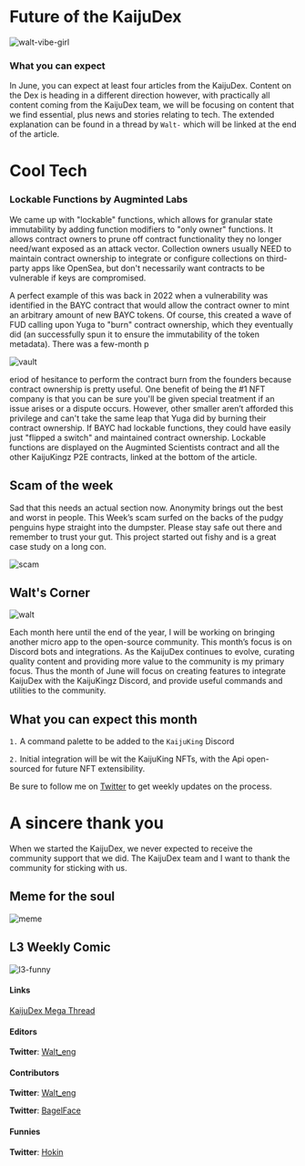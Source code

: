 # Future of the KaijuDex

![walt-vibe-girl](/images/article5/walt-_cute_girl_with_cat_ear_hoody_sitting_on_the_shoulder_of_b_5215a903-5169-40f7-9137-a12aa69f36cf.png "600, 600")

### What you can expect
In June, you can expect at least four articles from the KaijuDex. Content on the Dex is heading in a different direction however, with practically all content coming from the KaijuDex team, we will be focusing on content that we find essential, plus news and stories relating to tech. The extended explanation can be found in a thread by `Walt-` which will be linked at the end of the article.

# Cool Tech

### Lockable Functions by Augminted Labs

We came up with "lockable" functions, which allows for granular state immutability by adding function modifiers to "only owner" functions. It allows contract owners to prune off contract functionality they no longer need/want exposed as an attack vector. Collection owners usually NEED to maintain contract ownership to integrate or configure collections on third-party apps like OpenSea, but don't necessarily want contracts to be vulnerable if keys are compromised.

A perfect example of this was back in 2022 when a vulnerability was identified in the BAYC contract that would allow the contract owner to mint an arbitrary amount of new BAYC tokens. Of course, this created a wave of FUD calling upon Yuga to "burn" contract ownership, which they eventually did (an successfully spun it to ensure the immutability of the token metadata). There was a few-month p

![vault](/images/article5/Vaulted-functions.png "400, 400")

eriod of hesitance to perform the contract burn from the founders because contract ownership is pretty useful. One benefit of being the #1 NFT company is that you can be sure you'll be given special treatment if an issue arises or a dispute occurs. However, other smaller aren’t afforded this privilege and can't take the same leap that Yuga did by burning their contract ownership. If BAYC had lockable functions, they could have easily just "flipped a switch" and maintained contract ownership. Lockable functions are displayed on the Augminted Scientists contract and all the other KaijuKingz P2E contracts, linked at the bottom of the article.


##  Scam of the week

Sad that this needs an actual section now. Anonymity brings out the best and worst in people. This Week’s scam surfed on the backs of the pudgy penguins hype straight into the dumpster. Please stay safe out there and remember to trust your gut. This project started out fishy and is a great case study on a long con.



![scam](/images/article5/Scam-Of-The-Week.jpeg "600, 600")

##  Walt's Corner

![walt](/images/article5/walt-_computer_streaming_code_placed_on_top_of_a_rock_in_futuri_d7fdcb15-cad2-4f7a-9108-ac8cc1f72dbf.png "600, 800")


Each month here until the end of the year, I will be working on bringing another micro app to the open-source community.
This month’s focus is on Discord bots and integrations. As the KaijuDex continues to evolve, curating quality content and providing more value to the community is my primary focus. Thus the month of June will focus on creating features to integrate KaijuDex with the KaijuKingz Discord, and provide useful commands and utilities to the community.

## What you can expect this month
`1.` A command palette to be added to the `KaijuKing` Discord

`2.`  Initial integration will be wit the KaijuKing NFTs, with the Api open-sourced for future NFT extensibility.

Be sure to follow me on [Twitter](https://twitter.com/Walt_eng) to get weekly updates on the process.

# A sincere thank you
When we started the KaijuDex, we never expected to receive the community support that we did. The KaijuDex team and I want to thank the community for sticking with us.


## Meme for the soul
![meme](/images/article5/meme-of-the-week.png "400, 600")

## L3 Weekly Comic
![l3-funny](/images/article5/L3_I_Want_KOK.png "800, 800")

#### Links
[KaijuDex Mega Thread](https://twitter.com/Walt_eng/status/1661175124928675841?s=20)
#### Editors
**Twitter**: [Walt_eng](https://twitter.com/Walt_eng)

#### Contributors
**Twitter**: [Walt_eng](https://twitter.com/Walt_eng)

**Twitter**: [BagelFace](https://twitter.com/Walt_eng)

#### Funnies
**Twitter**: [Hokin](https://twitter.com/hokin26)
